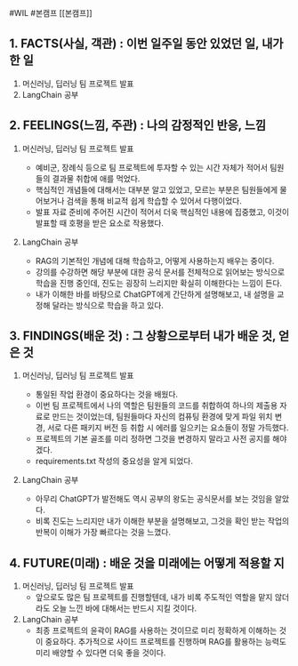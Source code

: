 #WIL #본캠프  [[본캠프]]
## 1. FACTS(사실, 객관) : 이번 일주일 동안 있었던 일, 내가 한 일
1) 머신러닝, 딥러닝 팀 프로젝트 발표
2) LangChain 공부


## 2. FEELINGS(느낌, 주관) : 나의 감정적인 반응, 느낌
1) 머신러닝, 딥러닝 팀 프로젝트 발표
	- 예비군, 장례식 등으로 팀 프로젝트에 투자할 수 있는 시간 자체가 적어서 팀원들의 결과물 취합에 애를 먹었다.
	- 핵심적인 개념들에 대해서는 대부분 알고 있었고, 모르는 부분은 팀원들에게 물어보거나 검색을 통해 비교적 쉽게 학습할 수 있어서 다행이었다.
	- 발표 자료 준비에 주어진 시간이 적어서 더욱 핵심적인 내용에 집중했고, 이것이 발표할 때 호평을 받은 요소로 작용했다.

2) LangChain 공부
	- RAG의 기본적인 개념에 대해 학습하고, 어떻게 사용하는지 배우는 중이다.
	- 강의를 수강하면 해당 부분에 대한 공식 문서를 전체적으로 읽어보는 방식으로 학습을 진행 중인데, 진도는 굉장히 느리지만 확실히 이해한다는 느낌이 든다.
	- 내가 이해한 바를 바탕으로 ChatGPT에게 간단하게 설명해보고, 내 설명을 교정해 달라는 방식으로 학습을 하고 있다.


## 3. FINDINGS(배운 것) : 그 상황으로부터 내가 배운 것, 얻은 것
1) 머신러닝, 딥러닝 팀 프로젝트 발표
	- 통일된 작업 환경이 중요하다는 것을 배웠다. 
	- 이번 팀 프로젝트에서 나의 역할은 팀원들의 코드를 취합하여 하나의 제출용 자료로 만드는 것이었는데, 팀원들마다 자신의 컴퓨팅 환경에 맞게 파일 위치 변경, 서로 다른 패키지 버전 등 취합 시 에러를 일으키는 요소들이 정말 가득했다. 
	- 프로젝트의 기본 골조를 미리 정하면 그것을 변경하지 말라고 사전 공지를 해야겠다.
	- requirements.txt 작성의 중요성을 알게 되었다.

2) LangChain 공부
	- 아무리 ChatGPT가 발전해도 역시 공부의 왕도는 공식문서를 보는 것임을 알았다.
	- 비록 진도는 느리지만 내가 이해한 부분을 설명해보고, 그것을 확인 받는 작업의 반복이 이해가 가장 빠르다는 것을 느꼈다.


## 4. FUTURE(미래) : 배운 것을 미래에는 어떻게 적용할 지
1) 머신러닝, 딥러닝 팀 프로젝트 발표
	- 앞으로도 많은 팀 프로젝트를 진행할텐데, 내가 비록 주도적인 역할을 맡지 않더라도 오늘 느낀 바에 대해서는 반드시 지킬 것이다.
2) LangChain 공부
	- 최종 프로젝트의 윤곽이 RAG를 사용하는 것이므로 미리 정확하게 이해하는 것이 중요하다. 추가적으로 사이드 프로젝트를 진행하며 RAG를 활용하는 능력도 미리 배양할 수 있다면 더욱 좋을 것이다.